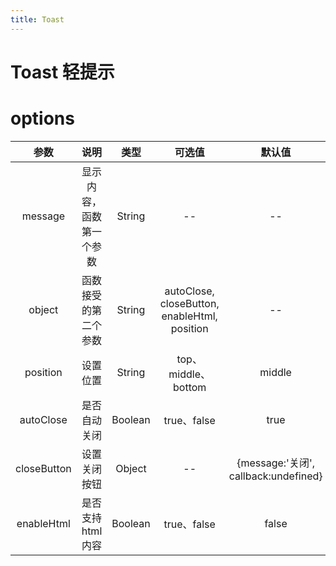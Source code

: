 ```yaml
---
title: Toast
---
```


# Toast 轻提示

<ClientOnly>
  <wlin-toast-demo1></wlin-toast-demo1>
  <wlin-toast-demo2></wlin-toast-demo2>
  <wlin-toast-demo3></wlin-toast-demo3>
</ClientOnly>


# options
|参数| 说明 |  类型  | 可选值 | 默认值 |
| :-------------: |:-------------:| :-----:|:-----:|:-----:|
| message | 显示内容，函数第一个参数 |    String | --| --
| object | 函数接受的第二个参数 |    String | autoClose, closeButton, enableHtml, position| --
| position | 设置位置 |    String | top、middle、bottom| middle
|autoClose|是否自动关闭|Boolean|true、false|true
| closeButton | 设置关闭按钮      |  Object |--| {message:'关闭', callback:undefined}
|enableHtml|是否支持html内容|Boolean|true、false|false